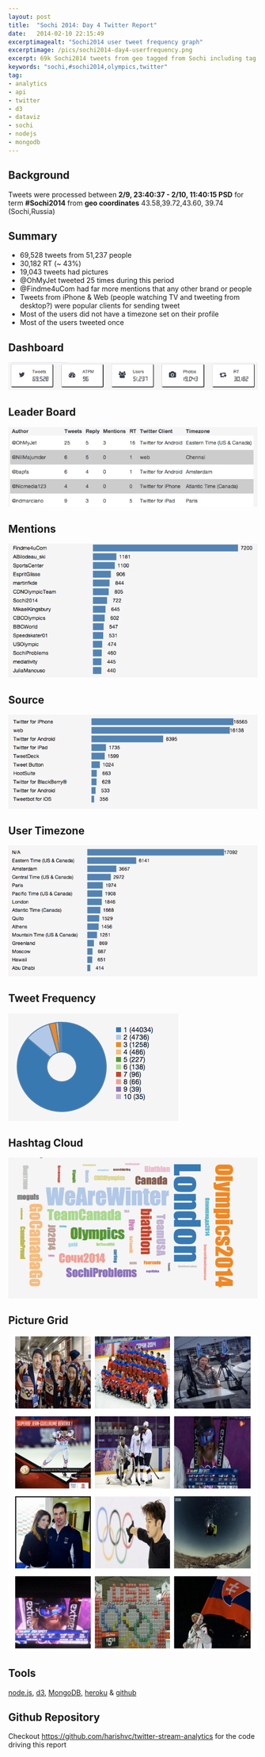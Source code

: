 ```yaml
---
layout: post
title:  "Sochi 2014: Day 4 Twitter Report"
date:   2014-02-10 22:15:49
excerptimagealt: "Sochi2014 user tweet frequency graph"
excerptimage: /pics/sochi2014-day4-userfrequency.png
excerpt: 69k Sochi2014 tweets from geo tagged from Sochi including tag cloud and photo grid! Driven by node.js, mongo.db & d3.
keywords: "sochi,#sochi2014,olympics,twitter"
tag:
- analytics
- api
- twitter   
- d3     
- dataviz 
- sochi
- nodejs
- mongodb 
---
```


## Background
Tweets were processed between <strong>2/9, 23:40:37 - 2/10, 11:40:15 PSD</strong> for term <strong>#Sochi2014</strong> from <strong>geo coordinates</strong> 43.58,39.72,43.60, 39.74 (Sochi,Russia)<p>

## Summary
* 69,528 tweets from 51,237 people
* 30,182 RT (~ 43%)
* 19,043 tweets had pictures
* @OhMyJet tweeted 25 times during this period
* @Findme4uCom had far more mentions that any other brand or people
* Tweets from iPhone & Web (people watching TV and tweeting from desktop?) were popular clients for sending tweet
* Most of the users did not have a timezone set on their profile
* Most of the users tweeted once 


## Dashboard
![Sochi 2014 - day 4: Dashboard](/pics/sochi2014-day4-stats.png)

## Leader Board
![Sochi 2014 - day 4: Leader Board](/pics/sochi2014-day4-leaderboard.png)

## Mentions
![Sochi 2014 - day 4: Mentions](/pics/sochi2014-day4-mentions.png)

## Source
![Sochi 2014 - day 4: Source](/pics/sochi2014-day4-source.png)

## User Timezone
![Sochi 2014 - day 4: Timezone](/pics/sochi2014-day4-timezone.png)

## Tweet Frequency 
![Sochi 2014 - day 4: Tweet Frequency](/pics/sochi2014-day4-userfrequency.png)

## Hashtag Cloud 
![Sochi 2014 - day 4: hashtag cloud](/pics/sochi2014-day4-hashtag-cloud.png)

## Picture Grid
![Sochi 2014 - day 4: photo grid](/pics/sochi2014-day4-photogrid.png)


## Tools
[node.js](http://nodejs.org), [d3](https://github.com/mbostock/d3), [MongoDB](http://www.mongodb.org), [heroku](http://heroku.com) & [github](http://www.github.com)  

## Github Repository
Checkout https://github.com/harishvc/twitter-stream-analytics for the code driving this report

